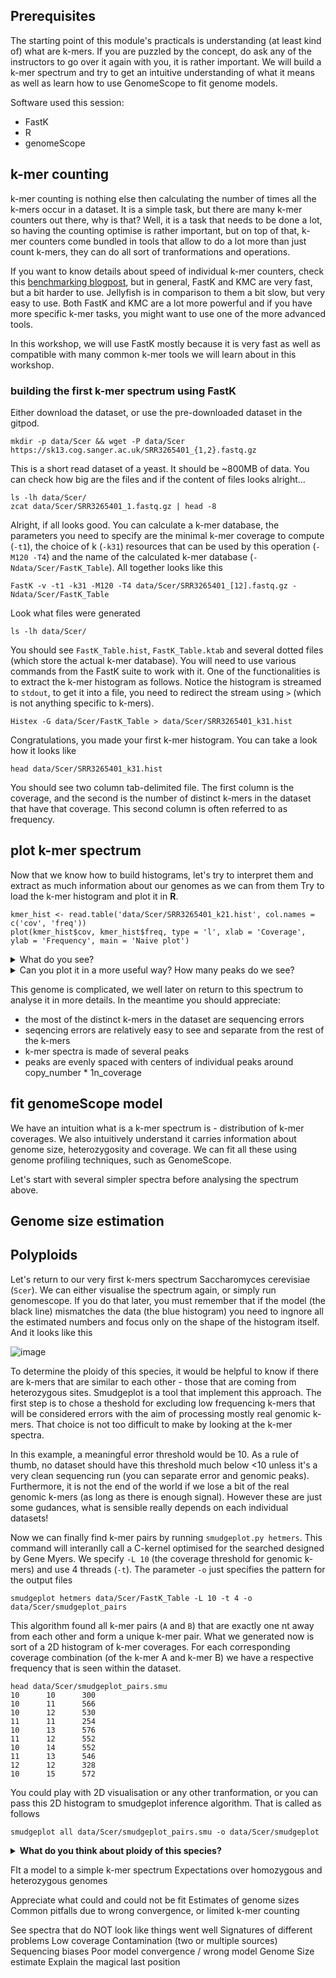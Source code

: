 ## Prerequisites

The starting point of this module's practicals is understanding (at least kind of) what are k-mers. If you are puzzled by the concept, do ask any of the instructors to go over it again with you, it is rather important. We will build a k-mer spectrum and try to get an intuitive understanding of what it means as well as learn how to use GenomeScope to fit genome models.

Software used this session:
 - FastK
 - R
 - genomeScope

## k-mer counting

k-mer counting is nothing else then calculating the number of times all the k-mers occur in a dataset. It is a simple task, but there are many k-mer counters out there, why is that? Well, it is a task that needs to be done a lot, so having the counting optimise is rather important, but on top of that, k-mer counters come bundled in tools that allow to do a lot more than just count k-mers, they can do all sort of tranformations and operations. 

If you want to know details about speed of individual k-mer counters, check this [benchmarking blogpost](https://kamilsjaron.github.io/posts/2021/12/2021-12-14-testing-fastk-on-a-difficult-genome/
), but in general, FastK and KMC are very fast, but a bit harder to use. Jellyfish is in comparison to them a bit slow, but very easy to use. Both FastK and KMC are a lot more powerful and if you have more specific k-mer tasks, you might want to use one of the more advanced tools.

In this workshop, we will use FastK mostly because it is very fast as well as compatible with many common k-mer tools we will learn about in this workshop.

### building the first k-mer spectrum using FastK

Either download the dataset, or use the pre-downloaded dataset in the gitpod.

```
mkdir -p data/Scer && wget -P data/Scer https://sk13.cog.sanger.ac.uk/SRR3265401_{1,2}.fastq.gz
```

This is a short read dataset of a yeast. It should be ~800MB of data. You can check how big are the files and if the content of files looks alright...

```
ls -lh data/Scer/
zcat data/Scer/SRR3265401_1.fastq.gz | head -8
```

Alright, if all looks good. You can calculate a k-mer database, the parameters you need to specify are the minimal k-mer coverage to compute (`-t1`), the choice of k (`-k31`) resources that can be used by this operation (`-M120 -T4`) and the name of the calculated k-mer database (`-Ndata/Scer/FastK_Table`). All together looks like this

```
FastK -v -t1 -k31 -M120 -T4 data/Scer/SRR3265401_[12].fastq.gz -Ndata/Scer/FastK_Table
```

Look what files were generated

```
ls -lh data/Scer/
```

You should see `FastK_Table.hist`, `FastK_Table.ktab` and several dotted files (which store the actual k-mer database). You will need to use various commands from the FastK suite to work with it. One of the functionalities is to extract the k-mer histogram as follows. Notice the histogram is streamed to `stdout`, to get it into a file, you need to redirect the stream using `>` (which is not anything specific to k-mers).

```
Histex -G data/Scer/FastK_Table > data/Scer/SRR3265401_k31.hist
```

Congratulations, you made your first k-mer histogram. You can take a look how it looks like

```
head data/Scer/SRR3265401_k31.hist
```

You should see two column tab-delimited file. The first column is the coverage, and the second is the number of distinct k-mers in the dataset that have that coverage. This second column is often referred to as frequency.

## plot k-mer spectrum

Now that we know how to build histograms, let's try to interpret them and extract as much information about our genomes as we can from them Try to load the k-mer histogram and plot it in **R**.

```
kmer_hist <- read.table('data/Scer/SRR3265401_k21.hist', col.names = c('cov', 'freq'))
plot(kmer_hist$cov, kmer_hist$freq, type = 'l', xlab = 'Coverage', ylab = 'Frequency', main = 'Naive plot')
```

<details> 
  <summary>What do you see? </summary>

Most of sequencing errors generate k-mers with very small coverage and as a consequence, the coverages 1, 2, 3... are usually by far with the highest number of k-mers, therefore the y-axis is streched mostly because of the sequencing errors. The k-mer histogram reported by FastK contains coverages all the way till 1000x, which is stretching the x-axis to repetitive part of the gneome we are not interested to see. The part you are really interested is are those tiny peaks in the bottom right corner. 

</details>


<details> 
  <summary>Can you plot it in a more useful way? How many peaks do we see? </summary>

```
cov_range <- c(1:120) # there are some smart ways too, but you can also just look where the peaks approximately are 
ymax <- max(kmer_hist$freq[kmer_hist$cov > 10]) # here I say.

plot(kmer_hist$cov[cov_range], kmer_hist$freq[cov_range], ylim = c(0, ymax), type = 'l', xlab = 'Coverage', ylab = 'Frequency', main = 'Rescaled plot')
```

Ha, peaks! Three in fact (one is blended with others). These peaks correspond to k-mers in 1, 2 and 4 genomic copies in the genome. The first peak is centered around 1n coverage, and the other two are centered around 1n coverage multiplied by their respective copy numbers. **The peaks in k-mer spectrum are evenly spaced!**. The heights of the individual peaks give us an idea about the amount of k-mers in this copy number.

</details>

This genome is complicated, we well later on return to this spectrum to analyse it in more details. In the meantime you should appreciate:
- the most of the distinct k-mers in the dataset are sequencing errors
- seqencing errors are relatively easy to see and separate from the rest of the k-mers
- k-mer spectra is made of several peaks
- peaks are evenly spaced with centers of individual peaks around copy_number * 1n_coverage

## fit genomeScope model

We have an intuition what is a k-mer spectrum is - distribution of k-mer coverages. We also intuitively understand it carries information about genome size, heterozygosity and coverage. We can fit all these using genome profiling techniques, such as GenomeScope.

Let's start with several simpler spectra before analysing the spectrum above.

## Genome size estimation



## Polyploids

Let's return to our very first k-mers spectrum Saccharomyces cerevisiae (`Scer`). We can either visualise the spectrum again, or simply run genomescope. If you do that later, you must remember that if the model (the black line) mismatches the data (the blue histogram) you need to ingnore all the estimated numbers and focus only on the shape of the histogram itself. And it looks like this

![image](https://github.com/user-attachments/assets/29b4100b-70aa-4a45-a93b-6fdd108e2ccc)

To determine the ploidy of this species, it would be helpful to know if there are k-mers that are similar to each other - those that are coming from heterozygous sites. Smudgeplot is a tool that implement this approach. The first step is to chose a theshold for excluding low frequencing k-mers that will be considered errors with the aim of processing mostly real genomic k-mers. That choice is not too difficult to make by looking at the k-mer spectra. 

In this example, a meaningful error threshold would be 10. As a rule of thumb, no dataset should have this threshold much below <10 unless it's a very clean sequencing run (you can separate error and genomic peaks). Furthermore, it is not the end of the world if we lose a bit of the real genomic k-mers (as long as there is enough signal). However these are just some gudances, what is sensible really depends on each individual datasets!

Now we can finally find k-mer pairs by running `smudgeplot.py hetmers`. This command will interanlly call a C-kernel optimised for the searched designed by Gene Myers. We specify `-L 10` (the coverage threshold for genomic k-mers) and use 4 threads (`-t`). The parameter `-o` just specifies the pattern for the output files

```
smudgeplot hetmers data/Scer/FastK_Table -L 10 -t 4 -o data/Scer/smudgeplot_pairs
```

This algorithm found all k-mer pairs (`A` and `B`) that are exactly one nt away from each other and form a unique k-mer pair. What we generated now is sort of a 2D histogram of k-mer coverages. For each corresponding coverage combination (of the k-mer A and k-mer B) we have a respective frequency that is seen within the dataset.

```
head data/Scer/smudgeplot_pairs.smu
10      10      300
10      11      566
10      12      530
11      11      254
10      13      576
11      12      552
10      14      552
11      13      546
12      12      328
10      15      572
```

You could play with 2D visualisation or any other tranformation, or you can pass this 2D histogram to smudgeplot inference algorithm. That is called as follows

```
smudgeplot all data/Scer/smudgeplot_pairs.smu -o data/Scer/smudgeplot
```

<details>
<summary><b> What do you think about ploidy of this species? </b></summary>
Tetraploid, specifically of `AAAB` type. Notably, this constitution does not necesarily indicate one of the haplotypes is more divergent to others because we the B k-mers can be on different haplotype for each individual k-mer pair possibly making the 4 haplotypes equidistant. We can refute a hypothesis of two and two haplotypes that are closer to each genomes as subgenomes, as those would generate prominent AABB smudge, hence the genome is quite possibly autotetraploid.  
</details>







FIt a model to a simple k-mer spectrum
Expectations over homozygous and heterozygous genomes

Appreciate what could and could not be fit
Estimates of genome sizes
Common pitfalls due to wrong convergence, or limited k-mer counting

See spectra that do NOT look like things went well
Signatures of different problems
Low coverage
Contamination (two or multiple sources)
Sequencing biases
Poor model convergence / wrong model
Genome Size estimate
Explain the magical last position
